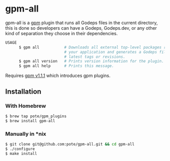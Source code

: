 # gpm-all

gpm-all is a [gpm](https://github.com/pote/gpm) plugin that runs all Godeps files in the current directory, this is done so developers can have a Godeps, Godeps.dev, or any other kind of separation they choose in their dependencies.

```bash
USAGE
      $ gpm all           # Downloads all external top-level packages required by
                          # your application and generates a Godeps file with their
                          # latest tags or revisions.
      $ gpm all version   # Prints version information for the plugin.
      $ gpm all help      # Prints this message.
```

Requires [gpm v1.1.1](https://github.com/pote/gpm/releases/tag/v1.1.1) which introduces gpm plugins.

## Installation

### With Homebrew

```bash
$ brew tap pote/gpm_plugins
$ brew install gpm-all
```

### Manually in *nix

```bash
$ git clone git@github.com:pote/gpm-all.git && cd gpm-all
$ ./configure
$ make install
```
